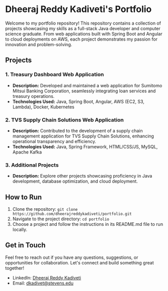 # Dheeraj Reddy Kadiveti's Portfolio

Welcome to my portfolio repository! This repository contains a collection of projects showcasing my skills as a full-stack Java developer and computer science graduate. From web applications built with Spring Boot and Angular to cloud deployments on AWS, each project demonstrates my passion for innovation and problem-solving.

## Projects

### 1. Treasury Dashboard Web Application
- **Description:** Developed and maintained a web application for Sumitomo Mitsui Banking Corporation, seamlessly integrating loan services and treasury operations.
- **Technologies Used:** Java, Spring Boot, Angular, AWS (EC2, S3, Lambda), Docker, Kubernetes

### 2. TVS Supply Chain Solutions Web Application
- **Description:** Contributed to the development of a supply chain management application for TVS Supply Chain Solutions, enhancing operational transparency and efficiency.
- **Technologies Used:** Java, Spring Framework, HTML/CSS/JS, MySQL, Apache Kafka

### 3. Additional Projects
- **Description:** Explore other projects showcasing proficiency in Java development, database optimization, and cloud deployment.

## How to Run

1. Clone the repository: `git clone https://github.com/dheerajreddykadiveti/portfolio.git`
2. Navigate to the project directory: `cd portfolio`
3. Choose a project and follow the instructions in its README.md file to run locally.

## Get in Touch

Feel free to reach out if you have any questions, suggestions, or opportunities for collaboration. Let's connect and build something great together!


- LinkedIn: [Dheeraj Reddy Kadiveti](https://www.linkedin.com/in/dheeraj-reddy-kadiveti/)
- Email: [dkadivet@stevens.edu](mailto:dkadivet@stevens.edu)

